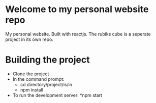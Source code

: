 # Welcome to my personal website repo
My personal website. Built with reactjs. The rubiks cube is a seperate project in its own repo. 

# Building the project
* Clone the project
* In the command prompt:  
  * cd directory/project/is/in
  * npm install
* To run the development server: 
  *npm start
